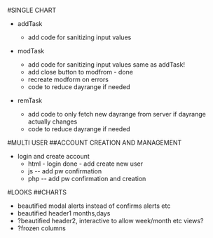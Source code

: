 #SINGLE CHART
* addTask
    * add code for sanitizing input values

* modTask

    * add code for sanitizing input values same as addTask!
    * add close button to modfrom  - done
    * recreate modform on errors
    * code to reduce dayrange if needed

* remTask
    * add code to only fetch new dayrange from server if dayrange actually changes
    * code to reduce dayrange if needed

#MULTI USER
##ACCOUNT CREATION AND MANAGEMENT
* login and create account
    * html - login done - add create new user
    * js -- add pw confirmation
    * php  -- add pw confirmation and creation

#LOOKS
##CHARTS
* beautified modal alerts instead of confirms alerts etc
* beautified header1 months,days
* ?beautified header2, interactive to allow week/month etc views?
* ?frozen columns

